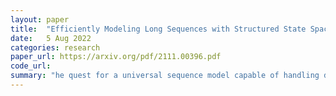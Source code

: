 ```yaml
---
layout: paper
title:  "Efficiently Modeling Long Sequences with Structured State Spaces"
date:   5 Aug 2022
categories: research
paper_url: https://arxiv.org/pdf/2111.00396.pdf
code_url: 
summary: "he quest for a universal sequence model capable of handling data across different tasks and modalities, especially long-range dependencies, faces challenges with conventional models like RNNs, CNNs, and Transformers, which struggle with very long sequences. A promising approach using state space models (SSM) showed potential but had high computational demands. We introduce the Structured State Space sequence model (S4), a more efficient parameterization of SSM, demonstrating strong empirical performance across various benchmarks, including achieving state-of-the-art results and significantly outperforming prior models in efficiency and speed."
---
```


